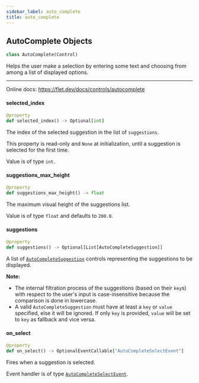 ```yaml
---
sidebar_label: auto_complete
title: auto_complete
---
```


## AutoComplete Objects

```python
class AutoComplete(Control)
```

Helps the user make a selection by entering some text and choosing from among a list of displayed options.

-----

Online docs: https://flet.dev/docs/controls/autocomplete

#### selected\_index

```python
@property
def selected_index() -> Optional[int]
```

The index of the selected suggestion in the list of `suggestions`.

This property is read-only and `None` at initialization, until a suggestion is selected for the first time.

Value is of type `int`.

#### suggestions\_max\_height

```python
@property
def suggestions_max_height() -> float
```

The maximum visual height of the suggestions list.

Value is of type `float` and defaults to `200.0`.

#### suggestions

```python
@property
def suggestions() -> Optional[List[AutoCompleteSuggestion]]
```

A list of [`AutoCompleteSuggestion`](/docs/reference/types/autocompletesuggestion) controls representing the suggestions to be displayed.

**Note:**

- The internal filtration process of the suggestions (based on their `key`s) with respect to the user&#x27;s input is case-insensitive because the comparison is done in lowercase.
- A valid `AutoCompleteSuggestion` must have at least a `key` or `value` specified, else it will be ignored. If only `key` is provided, `value` will be set to `key` as fallback and vice versa.

#### on\_select

```python
@property
def on_select() -> OptionalEventCallable["AutoCompleteSelectEvent"]
```

Fires when a suggestion is selected.

Event handler is of type [`AutoCompleteSelectEvent`](/docs/reference/types/autocompleteselectevent).

